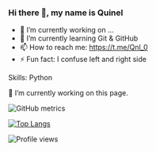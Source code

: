 ### Hi there 👋, my name is Quinel

- 🔭 I’m currently working on ...
- 🌱 I’m currently learning Git & GitHub
- 📫 How to reach me: https://t.me/Qnl_0
- ⚡ Fun fact: I confuse left and right side

Skills: Python

🔭 I’m currently working on this page.

![GitHub metrics](https://metrics.lecoq.io/Qu1nel)  

[![Top Langs](https://github-readme-stats.vercel.app/api/top-langs/?username=Qu1nel)](https://github.com/anuraghazra/github-readme-stats)

![Profile views](https://gpvc.arturio.dev/Qu1nel)  
